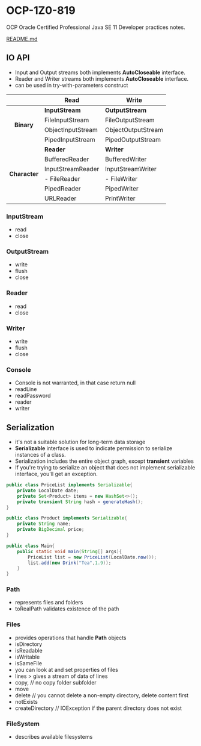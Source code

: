 # OCP-1Z0-819
OCP Oracle Certified Professional Java SE 11 Developer practices notes.

[README.md](../../README.md#io)

## IO API
- Input and Output streams both implements **AutoCloseable** interface.
- Reader and Writer streams both implements **AutoCloseable** interface.
- can be used in try-with-parameters construct
<table>
<thead>
<tr>
<th></th>
<th>Read</th>
<th>Write</th>
</tr>
</thead>
<tbody>
<tr>
<td align="center" rowspan="4"><strong>Binary</strong></td>
<td align="left"><strong>InputStream</strong></td>
<td align="left"><strong>OutputStream</strong></td>
</tr>
<tr>
<td align="left">FileInputStream</td>
<td align="left">FileOutputStream</td>
</tr>
<tr>
<td align="left">ObjectInputStream</td>
<td align="left">ObjectOutputStream</td>
</tr>
<tr>
<td align="left">PipedInputStream</td>
<td align="left">PipedOutputStream</td>
</tr>
<tr>
<td align="center" rowspan="6"><strong>Character</strong></td>
<td align="left"><strong>Reader</strong></td>
<td align="left"><strong>Writer</strong></td>
</tr>
<tr>
<td align="left">BufferedReader</td>
<td align="left">BufferedWriter</td>
</tr>
<tr>
<td align="left">InputStreamReader</td>
<td align="left">InputStreamWriter</td>
</tr>
<tr>
<td align="left"> - FileReader</td>
<td align="left"> - FileWriter</td>
</tr>
<tr>
<td align="left">PipedReader</td>
<td align="left">PipedWriter</td>
</tr>
<tr>
<td align="left">URLReader</td>
<td align="left">PrintWriter</td>
</tr>
</tbody>
</table>

### InputStream
- read
- close

### OutputStream
- write
- flush  
- close

### Reader
- read
- close

### Writer
- write
- flush
- close

### Console
- Console is not warranted, in that case return null
- readLine
- readPassword
- reader
- writer

## Serialization
- it's not a suitable solution for long-term data storage
- **Serializable** interface is used to indicate permission to serialize instances of a class.
- Serialization includes the entire object graph, except **transient** variables
- If you're trying to serialize an object that does not implement serializable interface, you'll get an exception.

````java
public class PriceList implements Serializable{
    private LocalDate date;
    private Set<Product> items = new HashSet<>();
    private transient String hash = generateHash();
}

public class Product implements Serializable{
    private String name;
    private BigDecimal price;
}

public class Main{
    public static void main(String[] args){
        PriceList list = new PriceList(LocalDate.now());
        list.add(new Drink("Tea",1.9));
    }
}

````

### Path
- represents files and folders
- toRealPath validates existence of the path

### Files
- provides operations that handle **Path** objects
- isDirectory
- isReadable
- isWritable
- isSameFile
- you can look at and set properties of files
- lines > gives a stream of data of lines
- copy, // no copy folder subfolder
- move
- delete // you cannot delete a non-empty directory, delete content first
- notExists
- createDirectory // IOException if the parent directory does not exist

### FileSystem
- describes available filesystems